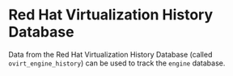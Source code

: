 # Red Hat Virtualization History Database

Data from the Red Hat Virtualization History Database (called `ovirt_engine_history`) can be used to track the `engine` database.


